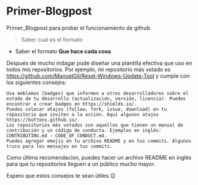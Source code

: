 # Primer-Blogpost
Primer_Blogpost para probar el funcionamiento de github

>Saber cual es el formato 
>
* Saber el formato **Que hace cada cosa**


Después de mucho indagar pude diseñar una plantilla efectiva que uso en todos mis repositorios. Por ejemplo, mi repositorio más votado es https://github.com/ManuelGil/Reset-Windows-Update-Tool y cumple con los siguientes consejos:

    Usa emblemas (badges) que informen a otros desarrolladores sobre el estado de tu desarrollo (actualización, versión, licencia). Puedes encontrar o crear badges en https://shields.io/.
    Puedes colocar atajos (follow, fork, issue, download) en tu repositorio que inviten a la acción. Aquí algunos atajos https://buttons.github.io/.
    Los repositorios más votados son aquellos que tienen un manual de contribución y un código de conducta. Ejemplos en inglés: CONTRIBUTING.md - CODE_OF_CONDUCT.md.
    Puedes agregar emojis en tu archivo README y en tus commits. Algunos truco para los mensajes en tus commits.

Como última recomendación, puedes hacer un archivo README en inglés para que tu repositorios lleguen a un público mucho mayor.

Espero que estos consejos te sean útiles 😉
